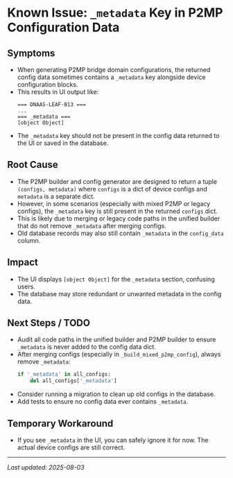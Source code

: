 # Known Issue: `_metadata` Key in P2MP Configuration Data

## **Symptoms**
- When generating P2MP bridge domain configurations, the returned config data sometimes contains a `_metadata` key alongside device configuration blocks.
- This results in UI output like:
  ```
  === DNAAS-LEAF-B13 ===
  ...
  === _metadata ===
  [object Object]
  ```
- The `_metadata` key should not be present in the config data returned to the UI or saved in the database.

## **Root Cause**
- The P2MP builder and config generator are designed to return a tuple `(configs, metadata)` where `configs` is a dict of device configs and `metadata` is a separate dict.
- However, in some scenarios (especially with mixed P2MP or legacy configs), the `_metadata` key is still present in the returned `configs` dict.
- This is likely due to merging or legacy code paths in the unified builder that do not remove `_metadata` after merging configs.
- Old database records may also still contain `_metadata` in the `config_data` column.

## **Impact**
- The UI displays `[object Object]` for the `_metadata` section, confusing users.
- The database may store redundant or unwanted metadata in the config data.

## **Next Steps / TODO**
- Audit all code paths in the unified builder and P2MP builder to ensure `_metadata` is never added to the config data dict.
- After merging configs (especially in `_build_mixed_p2mp_config`), always remove `_metadata`:
  ```python
  if '_metadata' in all_configs:
      del all_configs['_metadata']
  ```
- Consider running a migration to clean up old configs in the database.
- Add tests to ensure no config data ever contains `_metadata`.

## **Temporary Workaround**
- If you see `_metadata` in the UI, you can safely ignore it for now. The actual device configs are still correct.

---
*Last updated: 2025-08-03* 